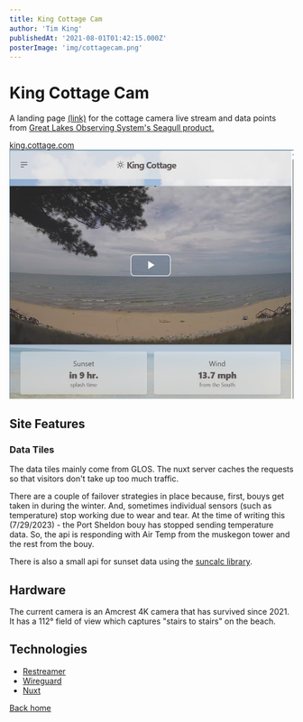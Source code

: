 ```yaml
---
title: King Cottage Cam
author: 'Tim King'
publishedAt: '2021-08-01T01:42:15.000Z'
posterImage: 'img/cottagecam.png'
---
```


# King Cottage Cam

A landing page [(link)](https://king.cottage.cam) for the cottage camera live stream and data points from [Great Lakes Observing System's Seagull product.](https://glos.org/priorities/seagull/)

<div class="mockup-browser border border-base-300">
  <div class="mockup-browser-toolbar">
    <div class="input border border-base-300">
    <a href="king.cottage.com">
        king.cottage.com
    </a>
    </div>
  </div>
<img src="/public/img/cottagecam.png" class="object-cover w-full aspect-video">
</div>

## Site Features

### Data Tiles
The data tiles mainly come from GLOS. The nuxt server caches the requests so that visitors don't take up too much traffic.

There are a couple of failover strategies in place because, first, bouys get taken in during the winter. And, sometimes individual sensors (such as temperature) stop working due to wear and tear. At the time of writing this (7/29/2023) - the Port Sheldon bouy has stopped sending temperature data. So, the api is responding with Air Temp from the muskegon tower and the rest from the bouy.

There is also a small api for sunset data using the [suncalc library](https://github.com/mourner/suncalc).

## Hardware
The current camera is an Amcrest 4K camera that has survived since 2021. It has a 112° field of view which captures "stairs to stairs" on the beach.

## Technologies
- [Restreamer](https://github.com/datarhei/restreamer)
- [Wireguard](https://wireguard.com)
- [Nuxt](https://nuxt.com)


[Back home](/)
